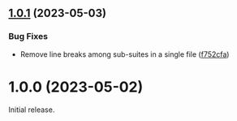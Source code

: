## [1.0.1](https://github.com/prantlf/web-optional-dots-reporter/compare/v1.0.0...v1.0.1) (2023-05-03)


### Bug Fixes

* Remove line breaks among sub-suites in a single file ([f752cfa](https://github.com/prantlf/web-optional-dots-reporter/commit/f752cfaef77fb33d09a2ef309eb8e956ccf7de56))

# 1.0.0 (2023-05-02)

Initial release.
